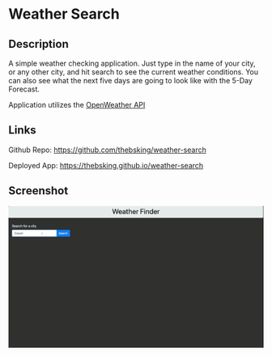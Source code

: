 # Weather Search

## Description
A simple weather checking application. Just type in the name of your city, or any other city, and hit search to see the current weather conditions. You can also see what the next five days are going to look like with the 5-Day Forecast. 

Application utilizes the [OpenWeather API](https://openweathermap.org/api)

## Links
Github Repo: https://github.com/thebsking/weather-search

Deployed App: https://thebsking.github.io/weather-search

## Screenshot
![weather app screenshot](./assets/weather-search.gif)